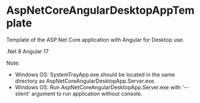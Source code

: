 # AspNetCoreAngularDesktopAppTemplate
Template of the ASP.Net Core application with Angular for Desktop use.

.Net 8
Angular 17

Note:
- Windows OS: SystemTrayApp.exe should be located in the same directory as AspNetCoreAngularDesktopApp.Server.exe.
- Windows OS: Run AspNetCoreAngularDesktopApp.Server.exe with '--silent' argument to run application without console.

